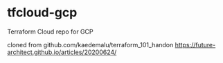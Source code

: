 # tfcloud-gcp
Terraform Cloud repo for GCP

cloned from github.com/kaedemalu/terraform_101_handon
https://future-architect.github.io/articles/20200624/
